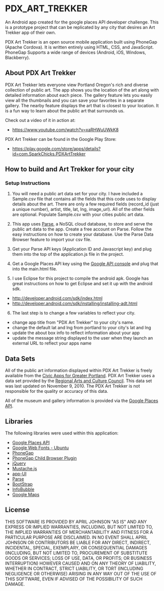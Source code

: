 PDX_ART_TREKKER
===============

An Android app created for the google places API developer challenge. This is a prototype project that can be replicated by any city that desires an Art Trekker app of their own. 

PDX Art Trekker is an open source mobile application built using PhoneGap (Apache Cordova). It is written entirely using HTML, CSS, and JavaScript. PhoneGap Supports a wide range of devices (Android, iOS, Windows, Blackberry). 


## About PDX Art Trekker

PDX Art Trekker lets everyone view Portland Oregon's rich and diverse collection of public art. The app shows you the location of the art along with detailed information about each piece. The gallery feature lets you easily view all the thumbnails and you can save your favorites in a separate gallery. The nearby feature displays the art that is closest to your location. It is a fun way to learn about the public art that surrounds us. 

Check out a video of it in action at: 
* https://www.youtube.com/watch?v=xaRHWuUWkK8

PDX Art Trekker can be found in the Google Play Store:
* https://play.google.com/store/apps/details?id=com.SparkChicks.PDXArtTrekker


## How to build and Art Trekker for your city

### Setup Instructions
1. You will need a public art data set for your city. I have included a Sample.csv file that contains all the fields that this code uses to display details about the art. There are only a few required fields (record_id (just a unique number), artist, title, lat, lng, image_url). All of the other fields are optional. Populate Sample.csv with your cities public art data.

2. This app uses [Parse](https://parse.com/), a NoSQL cloud database, to store and serve the public art data to the app. Create a free account on Parse. Follow the easy instructions on how to create your database. Use the Parse Data Browser feature to import your csv file.

3. Get your Parse API keys (Application ID and Javascript key) and plug them into the top of the application.js file in the project.

4. Get a Google Places API key using the [Google API console](https://code.google.com/apis/console/) and plug that into the main.html file.

5. I use Eclipse for this project to compile the android apk. Google has great instructions on how to get Eclipse and set it up with the android sdk. 
* http://developer.android.com/sdk/index.html 
* http://developer.android.com/sdk/installing/installing-adt.html

6. The last step is to change a few variables to reflect your city.
* change app title from "PDX Art Trekker" to your city's name.
* change the default lat and lng from portland to your city's lat and lng
* update the about box info to reflect information about your app
* update the message string displayed to the user when they launch an external URL to reflect your apps name


## Data Sets

All of the public art information displayed within PDX Art Trekker is freely available from the [Civic Apps for Greater Portland](http://www.civicapps.org/datasets/public-art). PDX Art Trekker uses a data set provided by the [Regional Arts and Culture Council](http://www.racc.org/). This data set was last updated on November 9, 2010. The PDX Art Trekker is not responsible for the quality or accuracy of this data.

All of the museum and gallery information is provided via the [Google Places API](https://developers.google.com/places/).


## Libraries

The following libraries were used within this application:

* [Google Places API](https://developers.google.com/places/)
* [Google Web Fonts - Ubuntu](http://www.google.com/webfonts)
* [PhoneGap](http://www.phonegap.com)
* [PhoneGap Child Browser Plugin](https://github.com/phonegap/phonegap-plugins/tree/master/Android/ChildBrowser)
* [jQuery](http://www.jquery.com)
* [Mustache.js](https://github.com/janl/mustache.js)
* [app-UI](http://triceam.github.com/app-UI)
* [Parse](https://parse.com/)
* [BootStrap](http://twitter.github.com/bootstrap/)
* [InfoBubble](http://google-maps-utility-library-v3.googlecode.com/svn/trunk/infobubble/examples/example.html/)
* [Google Maps](https://developers.google.com/maps/)


## License
THIS SOFTWARE IS PROVIDED BY APRIL JOHNSON "AS IS" AND ANY EXPRESS OR
IMPLIED WARRANTIES, INCLUDING, BUT NOT LIMITED TO, THE IMPLIED WARRANTIES OF
MERCHANTABILITY AND FITNESS FOR A PARTICULAR PURPOSE ARE DISCLAIMED. IN NO
EVENT SHALL APRIL JOHNSON OR CONTRIBUTORS BE LIABLE FOR ANY DIRECT,
INDIRECT, INCIDENTAL, SPECIAL, EXEMPLARY, OR CONSEQUENTIAL DAMAGES (INCLUDING,
BUT NOT LIMITED TO, PROCUREMENT OF SUBSTITUTE GOODS OR SERVICES; LOSS OF USE,
DATA, OR PROFITS; OR BUSINESS INTERRUPTION) HOWEVER CAUSED AND ON ANY THEORY OF
LIABILITY, WHETHER IN CONTRACT, STRICT LIABILITY, OR TORT (INCLUDING NEGLIGENCE
OR OTHERWISE) ARISING IN ANY WAY OUT OF THE USE OF THIS SOFTWARE, EVEN IF
ADVISED OF THE POSSIBILITY OF SUCH DAMAGE.
